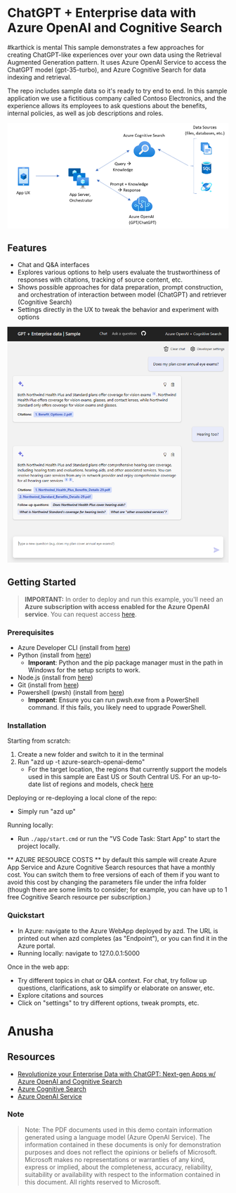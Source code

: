 # ChatGPT + Enterprise data with Azure OpenAI and Cognitive Search
#karthick is mental
This sample demonstrates a few approaches for creating ChatGPT-like experiences over your own data using the Retrieval Augmented Generation pattern. It uses Azure OpenAI Service to access the ChatGPT model (gpt-35-turbo), and Azure Cognitive Search for data indexing and retrieval.

The repo includes sample data so it's ready to try end to end. In this sample application we use a fictitious company called Contoso Electronics, and the experience allows its employees to ask questions about the benefits, internal policies, as well as job descriptions and roles.

![RAG Architecture](docs/appcomponents.png)

## Features

* Chat and Q&A interfaces
* Explores various options to help users evaluate the trustworthiness of responses with citations, tracking of source content, etc.
* Shows possible approaches for data preparation, prompt construction, and orchestration of interaction between model (ChatGPT) and retriever (Cognitive Search)
* Settings directly in the UX to tweak the behavior and experiment with options

![Chat screen](docs/chatscreen.png)

## Getting Started

> **IMPORTANT:** In order to deploy and run this example, you'll need an **Azure subscription with access enabled for the Azure OpenAI service**. You can request access [here](https://aka.ms/oaiapply).

### Prerequisites

- Azure Developer CLI (install from [here](https://aka.ms/azure-dev/install))
- Python (install from [here](https://www.python.org/downloads/))
    - **Imporant**: Python and the pip package manager must in the path in Windows for the setup scripts to work.
- Node.js (install from [here](https://nodejs.org/en/download/))
- Git (install from [here](https://git-scm.com/downloads))
- Powershell (pwsh) (install from [here](https://github.com/powershell/powershell))
   - **Imporant**: Ensure you can run pwsh.exe from a PowerShell command. If this fails, you likely need to upgrade PowerShell.

### Installation

Starting from scratch:
1. Create a new folder and switch to it in the terminal
2. Run "azd up -t azure-search-openai-demo"
    * For the target location, the regions that currently support the models used in this sample are East US or South Central US. For an up-to-date list of regions and models, check [here](https://learn.microsoft.com/en-us/azure/cognitive-services/openai/concepts/models)

Deploying or re-deploying a local clone of the repo:
* Simply run "azd up"

Running locally:
* Run `./app/start.cmd` or run the "VS Code Task: Start App" to start the project locally.

** AZURE RESOURCE COSTS ** by default this sample will create Azure App Service and Azure Cognitive Search resources that have a monthly cost. You can switch them to free versions of each of them if you want to avoid this cost by changing the parameters file under the infra folder (though there are some limits to consider; for example, you can have up to 1 free Cognitive Search resource per subscription.)

### Quickstart

* In Azure: navigate to the Azure WebApp deployed by azd. The URL is printed out when azd completes (as "Endpoint"), or you can find it in the Azure portal.
* Running locally: navigate to 127.0.0.1:5000

Once in the web app:
* Try different topics in chat or Q&A context. For chat, try follow up questions, clarifications, ask to simplify or elaborate on answer, etc.
* Explore citations and sources
* Click on "settings" to try different options, tweak prompts, etc.
# Anusha

## Resources

* [Revolutionize your Enterprise Data with ChatGPT: Next-gen Apps w/ Azure OpenAI and Cognitive Search](https://aka.ms/entgptsearchblog)
* [Azure Cognitive Search](https://learn.microsoft.com/azure/search/search-what-is-azure-search)
* [Azure OpenAI Service](https://learn.microsoft.com/azure/cognitive-services/openai/overview)

### Note
>Note: The PDF documents used in this demo contain information generated using a language model (Azure OpenAI Service). The information contained in these documents is only for demonstration purposes and does not reflect the opinions or beliefs of Microsoft. Microsoft makes no representations or warranties of any kind, express or implied, about the completeness, accuracy, reliability, suitability or availability with respect to the information contained in this document. All rights reserved to Microsoft.
